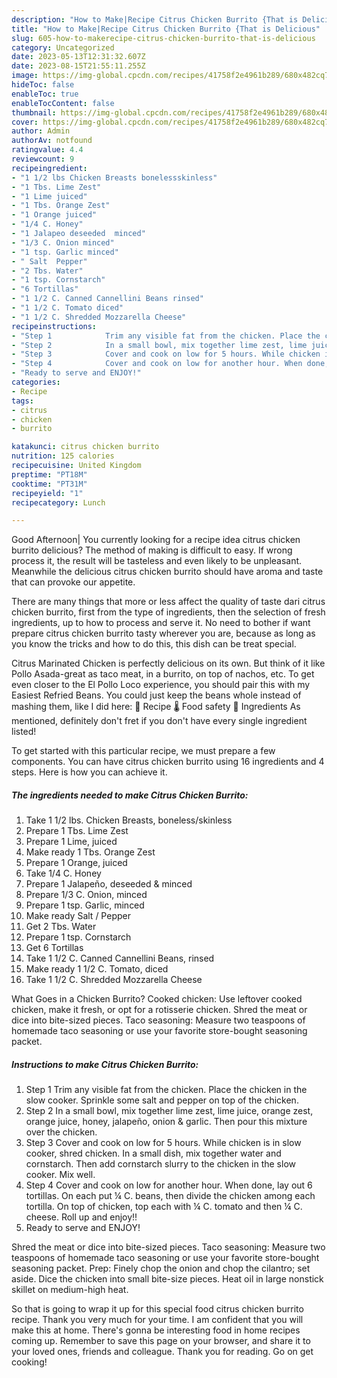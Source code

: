 ```yaml
---
description: "How to Make|Recipe Citrus Chicken Burrito {That is Delicious"
title: "How to Make|Recipe Citrus Chicken Burrito {That is Delicious"
slug: 605-how-to-makerecipe-citrus-chicken-burrito-that-is-delicious
category: Uncategorized
date: 2023-05-13T12:31:32.607Z
date: 2023-08-15T21:55:11.255Z
image: https://img-global.cpcdn.com/recipes/41758f2e4961b289/680x482cq70/citrus-chicken-burrito-recipe-main-photo.jpg
hideToc: false
enableToc: true
enableTocContent: false
thumbnail: https://img-global.cpcdn.com/recipes/41758f2e4961b289/680x482cq70/citrus-chicken-burrito-recipe-main-photo.jpg
cover: https://img-global.cpcdn.com/recipes/41758f2e4961b289/680x482cq70/citrus-chicken-burrito-recipe-main-photo.jpg
author: Admin
authorAv: notfound
ratingvalue: 4.4
reviewcount: 9
recipeingredient:
- "1 1/2 lbs Chicken Breasts bonelessskinless"
- "1 Tbs. Lime Zest"
- "1 Lime juiced"
- "1 Tbs. Orange Zest"
- "1 Orange juiced"
- "1/4 C. Honey"
- "1 Jalapeo deseeded  minced"
- "1/3 C. Onion minced"
- "1 tsp. Garlic minced"
- " Salt  Pepper"
- "2 Tbs. Water"
- "1 tsp. Cornstarch"
- "6 Tortillas"
- "1 1/2 C. Canned Cannellini Beans rinsed"
- "1 1/2 C. Tomato diced"
- "1 1/2 C. Shredded Mozzarella Cheese"
recipeinstructions:
- "Step 1            Trim any visible fat from the chicken. Place the chicken in the slow cooker. Sprinkle some salt and pepper on top of the chicken."
- "Step 2            In a small bowl, mix together lime zest, lime juice, orange zest, orange juice, honey, jalapeño, onion &amp; garlic. Then pour this mixture over the chicken."
- "Step 3            Cover and cook on low for 5 hours. While chicken is in slow cooker, shred chicken. In a small dish, mix together water and cornstarch. Then add cornstarch slurry to the chicken in the slow cooker. Mix well."
- "Step 4            Cover and cook on low for another hour. When done, lay out 6 tortillas. On each put ¼ C. beans, then divide the chicken among each tortilla. On top of chicken, top each with ¼ C. tomato and then ¼ C. cheese. Roll up and enjoy!!"
- "Ready to serve and ENJOY!"
categories:
- Recipe
tags:
- citrus
- chicken
- burrito

katakunci: citrus chicken burrito 
nutrition: 125 calories
recipecuisine: United Kingdom
preptime: "PT18M"
cooktime: "PT31M"
recipeyield: "1"
recipecategory: Lunch

---
```



Good Afternoon| You currently looking for a recipe idea citrus chicken burrito delicious? The method of making is difficult to easy. If wrong process it, the result will be tasteless and even likely to be unpleasant. Meanwhile the delicious citrus chicken burrito should have aroma and taste that can provoke our appetite.






There are many things that more or less affect the quality of taste dari citrus chicken burrito, first from the type of ingredients, then the selection of fresh ingredients, up to how to process and serve it. No need to bother if want prepare citrus chicken burrito tasty wherever you are, because as long as you know the tricks and how to do this, this dish can be treat  special.


Citrus Marinated Chicken is perfectly delicious on its own. But think of it like Pollo Asada-great as taco meat, in a burrito, on top of nachos, etc. To get even closer to the El Pollo Loco experience, you should pair this with my Easiest Refried Beans. You could just keep the beans whole instead of mashing them, like I did here: 🍳 Recipe 🌡️ Food safety 🌿 Ingredients As mentioned, definitely don&#39;t fret if you don&#39;t have every single ingredient listed!


To get started with this particular recipe, we must prepare a few components. You can have citrus chicken burrito using 16 ingredients and 4 steps. Here is how you can achieve it.

<!--inarticleads1-->

##### The ingredients needed to make Citrus Chicken Burrito:

1. Take 1 1/2 lbs. Chicken Breasts, boneless/skinless
1. Prepare 1 Tbs. Lime Zest
1. Prepare 1 Lime, juiced
1. Make ready 1 Tbs. Orange Zest
1. Prepare 1 Orange, juiced
1. Take 1/4 C. Honey
1. Prepare 1 Jalapeño, deseeded &amp; minced
1. Prepare 1/3 C. Onion, minced
1. Prepare 1 tsp. Garlic, minced
1. Make ready  Salt / Pepper
1. Get 2 Tbs. Water
1. Prepare 1 tsp. Cornstarch
1. Get 6 Tortillas
1. Take 1 1/2 C. Canned Cannellini Beans, rinsed
1. Make ready 1 1/2 C. Tomato, diced
1. Take 1 1/2 C. Shredded Mozzarella Cheese


What Goes in a Chicken Burrito? Cooked chicken: Use leftover cooked chicken, make it fresh, or opt for a rotisserie chicken. Shred the meat or dice into bite-sized pieces. Taco seasoning: Measure two teaspoons of homemade taco seasoning or use your favorite store-bought seasoning packet. 

<!--inarticleads2-->

##### Instructions to make Citrus Chicken Burrito:

1. Step 1            Trim any visible fat from the chicken. Place the chicken in the slow cooker. Sprinkle some salt and pepper on top of the chicken.
1. Step 2            In a small bowl, mix together lime zest, lime juice, orange zest, orange juice, honey, jalapeño, onion &amp; garlic. Then pour this mixture over the chicken.
1. Step 3            Cover and cook on low for 5 hours. While chicken is in slow cooker, shred chicken. In a small dish, mix together water and cornstarch. Then add cornstarch slurry to the chicken in the slow cooker. Mix well.
1. Step 4            Cover and cook on low for another hour. When done, lay out 6 tortillas. On each put ¼ C. beans, then divide the chicken among each tortilla. On top of chicken, top each with ¼ C. tomato and then ¼ C. cheese. Roll up and enjoy!!
1. Ready to serve and ENJOY!

Shred the meat or dice into bite-sized pieces. Taco seasoning: Measure two teaspoons of homemade taco seasoning or use your favorite store-bought seasoning packet. Prep: Finely chop the onion and chop the cilantro; set aside. Dice the chicken into small bite-size pieces. Heat oil in large nonstick skillet on medium-high heat. 

So that is going to wrap it up for this special food citrus chicken burrito recipe. Thank you very much for your time. I am confident that you will make this at home. There's gonna be interesting food in home recipes coming up. Remember to save this page on your browser, and share it to your loved ones, friends and colleague. Thank you for reading. Go on get cooking!
